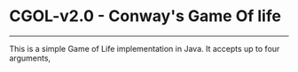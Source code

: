 # CGOL-v2.0 - Conway's Game Of life 
----------------------------------------------------------------------
This is a simple Game of Life implementation in Java. It accepts up to
four arguments,

